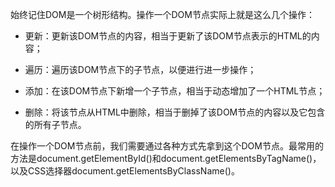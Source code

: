始终记住DOM是一个树形结构。操作一个DOM节点实际上就是这么几个操作：

* 更新：更新该DOM节点的内容，相当于更新了该DOM节点表示的HTML的内容；

* 遍历：遍历该DOM节点下的子节点，以便进行进一步操作；

* 添加：在该DOM节点下新增一个子节点，相当于动态增加了一个HTML节点；

* 删除：将该节点从HTML中删除，相当于删掉了该DOM节点的内容以及它包含的所有子节点。

在操作一个DOM节点前，我们需要通过各种方式先拿到这个DOM节点。最常用的方法是document.getElementById()和document.getElementsByTagName()，以及CSS选择器document.getElementsByClassName()。
